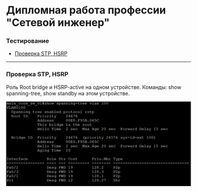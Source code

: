 # Дипломная работа профессии "Сетевой инженер"

### Тестирование

- [Проверка STP, HSRP](#Проверка-STP,-HSRP)

---

### Проверка STP, HSRP

Роль Root bridge и HSRP-active на одном устройстве. Команды: show spanning-tree, show standby на этом устройстве.

<img src="source_png/01-hsrp_main_core_sw_01.png" width="800">

